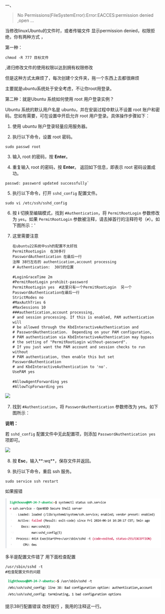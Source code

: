 一、

> No Permissions(FileSystemError):Error:EACCES:permission denied ,open …

当修改linuxUbuntu的文件时，或者传输文件 显示permission denied，权限拒绝，你有两种方式 ，

第一种：

```shell
chmod -R 777 目标文件
```

,递归修改文件的使用权限以达到拥有权限修改

但是这种方式太麻烦了，每次创建个文件夹，拖一个东西上去都很麻烦

主要就是ubuntu系统处于安全考虑，不让你root用登录。

第二种：就是Ubuntu 系统如何使用 root 用户登录实例？

 Ubuntu 系统的默认用户名是 ubuntu，并在安装过程中默认不设置 root 账户和密码。您如有需要，可在设置中开启允许 root 用户登录。具体操作步骤如下：

1. 使用 ubuntu 账户登录轻量应用服务器。

2. 执行以下命令，设置 root 密码。

```shell
sudo passwd root
```

3. 输入 root 的密码，按 **Enter**。

4. 重复输入 root 的密码，按 **Enter**。
   返回如下信息，即表示 root 密码设置成功。

```shell
passwd: password updated successfully`
```

5. 执行以下命令，打开 `sshd_config` 配置文件。

```shell
sudo vi /etc/ssh/sshd_config
```

6. 按 **i** 切换至编辑模式，找到 `#Authentication`，将 `PermitRootLogin` 参数修改为 `yes`。如果 `PermitRootLogin` 参数被注释，请去掉首行的注释符号（`#`）。如下图所示：'

7. 这里需要注意
   
   ```shell
   在ubuntu22系统中ssh的配置不太好找
   PermitRootLogin  在30多行
   PasswordAuthentication 在最后一行
   注释 38行左右的 authentication,account processing
   # Authentication:  30行的位置
   
   #LoginGraceTime 2m
   #PermitRootLogin prohibit-password
   PermitRootLogin yes  #这里只有一个PermitRootLogin  另一个PasswordAuthentication在最后一行
   StrictModes no
   #MaxAuthTries 6
   #MaxSessions 10
   ###authentication,account processing,
   # and session processing. If this is enabled, PAM authentication will
   # be allowed through the KbdInteractiveAuthentication and
   # PasswordAuthentication.  Depending on your PAM configuration,
   # PAM authentication via KbdInteractiveAuthentication may bypass
   # the setting of "PermitRootLogin without-password".
   # If you just want the PAM account and session checks to run without
   # PAM authentication, then enable this but set PasswordAuthentication
   # and KbdInteractiveAuthentication to 'no'.
   UsePAM yes
   
   #AllowAgentForwarding yes
   #AllowTcpForwarding yes
   ```

![](https://qcloudimg.tencent-cloud.cn/image/document/565ffca41a52b21db17020dfc4d72b20.png)

7. 找到 `#Authentication`，将 `PasswordAuthentication` 参数修改为 yes。如下图所示：

**说明：**

若 `sshd_config` 配置文件中无此配置项，则添加 `PasswordAuthentication yes` 项即可。

![](https://qcloudimg.tencent-cloud.cn/image/document/8a500f485cabb0f1e0d227f983b359aa.png)

8. 按 **Esc**，输入**:wq**，保存文件并返回。

9. 执行以下命令，重启 ssh 服务。

```shell
sudo service ssh restart
```

如果报错

![](ubuntu%20root用户登录/2024-06-14-16-54-58-Clip_2024-06-14_16-54-55.png)

多半是配置文件错了 用下面检查配置 

```shell
/usr/sbin/sshd -t
#检查配置文件的问题
```

![loading-ag-462](ubuntu%20root用户登录/2024-06-14-16-56-58-Clip_2024-06-14_16-56-55.png)

提示38行配置错误 改好就行 ，我用的注释这一行。
